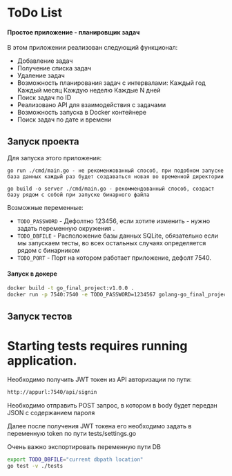 # ToDo List

#### Простое приложение - планировщик задач

В этом приложении реализован следующий функционал:
- Добавление задач
- Получение списка задач
- Удаление задач
- Возможность планирования задач с интервалами:
  Каждый год
  Каждый месяц
  Каждую неделю
  Каждые N дней
- Поиск задач по ID
- Реализовано API для взаимодействия с задачами
- Возможность запуска в Docker контейнере
- Поиск задач по дате и времени


## Запуск проекта

Для запуска этого приложения:
```
go run ./cmd/main.go - не рекоменжованный способ, при подобном запуске база данных каждый раз будет создаваться новая во временной директории

go build -o server ./cmd/main.go - рекоммендованный способ, создаст базу рядом с собой при запуске бинарного файла
```
Возможные переменные:

- `TODO_PASSWORD` - Дефолтно 123456, если хотите изменить - нужно задать переменную окружения .
- `TODO_DBFILE` - Расположение базы данных SQLite, обязательно если мы запускаем тесты, во всех остальных случаях определяется рядом с бинарником
- `TODO_PORT` - Порт на котором работает приложение, дефолт 7540.

#### Запуск в докере 
``` bash
docker build -t go_final_project:v1.0.0 .
docker run -p 7540:7540 -e TODO_PASSWORD=1234567 golang-go_final_project:v1.0.0
```

## Запуск тестов

# Starting tests requires running application.
Необходимо получить JWT токен из API авторизации по пути:
``` bash
http://appurl:7540/api/signin
```
Необходимо отправить POST запрос, в котором в body будет передан JSON с содержанием пароля

Далее после получения JWT токена его необходимо задать в переменную token по пути tests/settings.go

Очень важно экспортировать переменную пути DB
``` bash
export TODO_DBFILE="current dbpath location"
go test -v ./tests
```